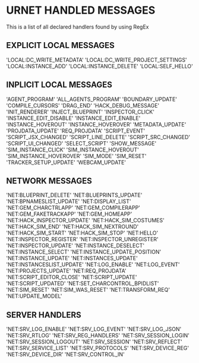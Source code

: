 # URNET HANDLED MESSAGES

This is a list of all declared handlers found by using RegEx

## EXPLICIT LOCAL MESSAGES

'LOCAL:DC_WRITE_METADATA'
'LOCAL:DC_WRITE_PROJECT_SETTINGS'
'LOCAL:INSTANCE_ADD'
'LOCAL:INSTANCE_DELETE'
'LOCAL:SELF_HELLO'

## INPLICIT LOCAL MESSAGES

'AGENT_PROGRAM'
'ALL_AGENTS_PROGRAM'
'BOUNDARY_UPDATE'
'COMPILE_CURSORS'
'DRAG_END'
'HACK_DEBUG_MESSAGE'
'INIT_RENDERER'
'INJECT_BLUEPRINT'
'INSPECTOR_CLICK'
'INSTANCE_EDIT_DISABLE'
'INSTANCE_EDIT_ENABLE'
'INSTANCE_HOVEROUT'
'INSTANCE_HOVEROVER'
'METADATA_UPDATE'
'PROJDATA_UPDATE'
'REQ_PROJDATA'
'SCRIPT_EVENT'
'SCRIPT_JSX_CHANGED'
'SCRIPT_LINE_DELETE'
'SCRIPT_SRC_CHANGED'
'SCRIPT_UI_CHANGED'
'SELECT_SCRIPT'
'SHOW_MESSAGE'
'SIM_INSTANCE_CLICK'
'SIM_INSTANCE_HOVEROUT'
'SIM_INSTANCE_HOVEROVER'
'SIM_MODE'
'SIM_RESET'
'TRACKER_SETUP_UPDATE'
'WEBCAM_UPDATE'

## NETWORK MESSAGES

'NET:BLUEPRINT_DELETE'
'NET:BLUEPRINTS_UPDATE'
'NET:BPNAMESLIST_UPDATE'
'NET:DISPLAY_LIST'
'NET:GEM_CHARCTRLAPP'
'NET:GEM_COMPILERAPP'
'NET:GEM_FAKETRACKAPP'
'NET:GEM_HOMEAPP'
'NET:HACK_INSPECTOR_UPDATE'
'NET:HACK_SIM_COSTUMES'
'NET:HACK_SIM_END'
'NET:HACK_SIM_NEXTROUND'
'NET:HACK_SIM_START'
'NET:HACK_SIM_STOP'
'NET:HELLO'
'NET:INSPECTOR_REGISTER'
'NET:INSPECTOR_UNREGISTER'
'NET:INSPECTOR_UPDATE'
'NET:INSTANCE_DESELECT'
'NET:INSTANCE_SELECT'
'NET:INSTANCE_UPDATE_POSITION'
'NET:INSTANCE_UPDATE'
'NET:INSTANCES_UPDATE'
'NET:INSTANCESLIST_UPDATE'
'NET:LOG_ENABLE'
'NET:LOG_EVENT'
'NET:PROJECTS_UPDATE'
'NET:REQ_PROJDATA'
'NET:SCRIPT_EDITOR_CLOSE'
'NET:SCRIPT_UPDATE'
'NET:SCRIPT_UPDATED'
'NET:SET_CHARCONTROL_BPIDLIST'
'NET:SIM_RESET'
'NET:SIM_WAS_RESET'
'NET:TRANSFORM_REQ'
'NET:UPDATE_MODEL'

## SERVER HANDLERS

'NET:SRV_LOG_ENABLE'
'NET:SRV_LOG_EVENT'
'NET:SRV_LOG_JSON'
'NET:SRV_RTLOG'
'NET:SRV_REG_HANDLERS'
'NET:SRV_SESSION_LOGIN'
'NET:SRV_SESSION_LOGOUT'
'NET:SRV_SESSION'
'NET:SRV_REFLECT'
'NET:SRV_SERVICE_LIST'
'NET:SRV_PROTOCOLS'
'NET:SRV_DEVICE_REG'
'NET:SRV_DEVICE_DIR'
'NET:SRV_CONTROL_IN'
